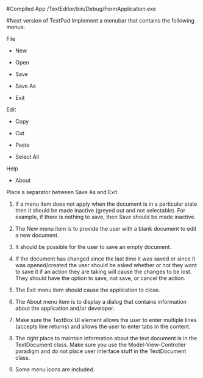 #Compiled App
/TextEditor/bin/Debug/FormApplication.exe

#Next version of TextPad
Implement a menubar that contains the following menus:

File

- New

- Open

- Save

- Save As

- Exit

Edit 

- Copy

- Cut

- Paste

- Select All

Help

- About

Place a separator between Save As and Exit.

1. If a menu item does not apply when the document is in a particular state then it should be made inactive (greyed out and not selectable). For example, if there is nothing to save, then Save should be made inactive. 

2. The New menu item is to provide the user with a blank document to edit a new document.

3. It should be possible for the user to save an empty document.

4. If the document has changed since the last time it was saved or since it was opened/created the user should be asked whether or not they want to save it if an action they are taking will cause the changes to be lost. They should have the option to save, not save, or cancel the action.

5. The Exit menu item should cause the application to close.

6. The About menu item is to display a dialog that contains information about the application and/or developer.

7. Make sure the TextBox UI element allows the user to enter multiple lines (accepts line returns) and allows the user to enter tabs in the content.

8. The right place to maintain information about the text document is in the TextDocument class. Make sure you use the Model-View-Controller paradigm and do not place user interface stuff in the TextDocument class.

9. Some menu icons are included.
